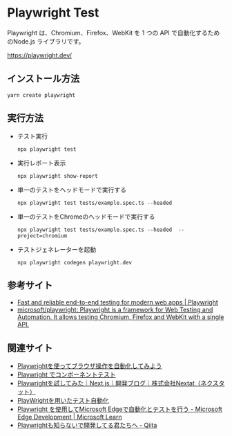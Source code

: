 # Playwright Test

Playwright は、Chromium、Firefox、WebKit を 1 つの API で自動化するためのNode.js ライブラリです。

https://playwright.dev/

## インストール方法

```
yarn create playwright
```

## 実行方法

- テスト実行
  ```
  npx playwright test
  ```

- 実行レポート表示
  ```
  npx playwright show-report
  ```

- 単一のテストをヘッドモードで実行する
  ```
  npx playwright test tests/example.spec.ts --headed
  ```

- 単一のテストをChromeのヘッドモードで実行する
  ```
  npx playwright test tests/example.spec.ts --headed  --project=chromium
  ```

- テストジェネレーターを起動
  ```
  npx playwright codegen playwright.dev
  ```

## 参考サイト
- [Fast and reliable end-to-end testing for modern web apps | Playwright](https://playwright.dev/)  
- [microsoft/playwright: Playwright is a framework for Web Testing and Automation. It allows testing Chromium, Firefox and WebKit with a single API.](https://github.com/microsoft/playwright)  
## 関連サイト
- [Playwrightを使ってブラウザ操作を自動化してみよう](https://zenn.dev/t_kitamura/articles/4a92f28b450a1c)  
- [Playwright でコンポーネントテスト](https://zenn.dev/azukiazusa/articles/playwright-component-testing)  
- [Playwrightを試してみた｜Next.js｜開発ブログ｜株式会社Nextat（ネクスタット）](https://nextat.co.jp/staff/archives/291)  
- [PlayWrightを用いたテスト自動化](https://www.cresco.co.jp/blog/entry/20355/)  
- [Playwright を使用してMicrosoft Edgeで自動化とテストを行う - Microsoft Edge Development | Microsoft Learn](https://learn.microsoft.com/ja-jp/microsoft-edge/playwright/)  
- [Playwrightも知らないで開発してる君たちへ - Qiita](https://qiita.com/cc822jp/items/6f786a9ed104af1a382f)  

